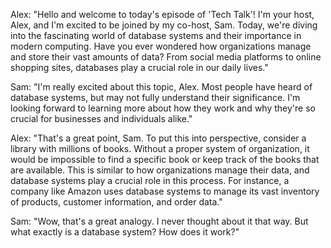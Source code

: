 Alex: "Hello and welcome to today's episode of 'Tech Talk'! I'm your host, Alex, and I'm excited to be joined by my co-host, Sam. Today, we're diving into the fascinating world of database systems and their importance in modern computing. Have you ever wondered how organizations manage and store their vast amounts of data? From social media platforms to online shopping sites, databases play a crucial role in our daily lives."

Sam: "I'm really excited about this topic, Alex. Most people have heard of database systems, but may not fully understand their significance. I'm looking forward to learning more about how they work and why they're so crucial for businesses and individuals alike."

Alex: "That's a great point, Sam. To put this into perspective, consider a library with millions of books. Without a proper system of organization, it would be impossible to find a specific book or keep track of the books that are available. This is similar to how organizations manage their data, and database systems play a crucial role in this process. For instance, a company like Amazon uses database systems to manage its vast inventory of products, customer information, and order data."

Sam: "Wow, that's a great analogy. I never thought about it that way. But what exactly is a database system? How does it work?"

